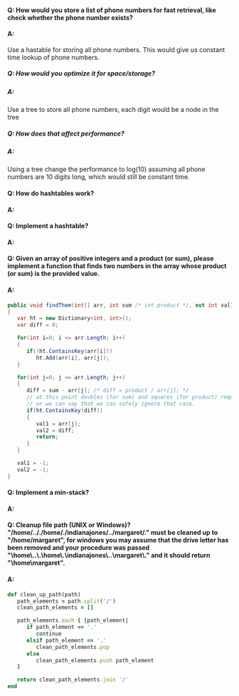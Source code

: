 #### Q: How would you store a list of phone numbers for fast retrieval, like check whether the phone number exists?
#### A:
Use a hastable for storing all phone numbers. This would give us constant time lookup of phone numbers.

##### Q: How would you optimize it for space/storage?
##### A:
Use a tree to store all phone numbers, each digit would be a node in the tree

##### Q: How does that affect performance?
##### A:
Using a tree change the performance to log(10) assuming all phone numbers are 10 digits long, which would still be constant time.

#### Q: How do hashtables work?
#### A:

#### Q: Implement a hashtable?
#### A: 

#### Q: Given an array of positive integers and a product (or sum), please implement a function that finds two numbers in the array whose product (or sum) is the provided value.
#### A: 

```csharp
public void findThem(int[] arr, int sum /* int product */, out int val1, out int val2)
{
   var ht = new Dictionary<int, int>();
   var diff = 0;

   for(int i=0; i <= arr.Length; i++)
   {
      if(!ht.ContainsKey(arr[i]))
         ht.Add(arr[i], arr[j]);
   }

   for(int j=0; j <= arr.Length; j++)
   {
      diff = sum - arr[j]; /* diff = product / arr[j]; */
      // at this point doubles (for sum) and squares (for product) require special handling
      // or we can say that we can safely ignore that case.
      if(ht.ContainsKey(diff))
      {
         val1 = arr[j];
         val2 = diff;
         return;
      }
   }

   val1 = -1;
   val2 = -1;
}
```


#### Q: Implement a min-stack?
#### A:

#### Q: Cleanup file path (UNIX or Windows)? "/home/.././home/./indianajones/../margaret/." must be cleaned up to "/home/margaret", for windows you may assume that the drive letter has been removed and your procedure was passed "\\home\\..\\.\\home\\.\\indianajones\\..\\margaret\\." and it should return "\\home\\margaret".
#### A:

```ruby
def clean_up_path(path)
   path_elements = path.split('/')
   clean_path_elements = []

   path_elements.each { |path_element|
      if path_element == '.'
         continue
      elsif path_element == '.'
         clean_path_elements.pop
      else
         clean_path_elements.push path_element
   }

   return clean_path_elements.join '/'
end
```